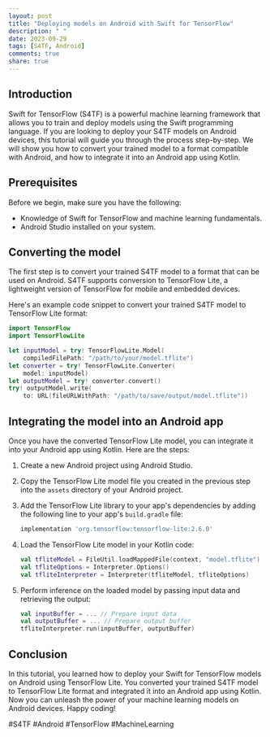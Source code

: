 ```yaml
---
layout: post
title: "Deploying models on Android with Swift for TensorFlow"
description: " "
date: 2023-09-29
tags: [S4TF, Android]
comments: true
share: true
---
```


## Introduction

Swift for TensorFlow (S4TF) is a powerful machine learning framework that allows you to train and deploy models using the Swift programming language. If you are looking to deploy your S4TF models on Android devices, this tutorial will guide you through the process step-by-step. We will show you how to convert your trained model to a format compatible with Android, and how to integrate it into an Android app using Kotlin.

## Prerequisites

Before we begin, make sure you have the following:

- Knowledge of Swift for TensorFlow and machine learning fundamentals.
- Android Studio installed on your system.

## Converting the model

The first step is to convert your trained S4TF model to a format that can be used on Android. S4TF supports conversion to TensorFlow Lite, a lightweight version of TensorFlow for mobile and embedded devices.

Here's an example code snippet to convert your trained S4TF model to TensorFlow Lite format:

```swift
import TensorFlow
import TensorFlowLite

let inputModel = try! TensorFlowLite.Model(
    compiledFilePath: "/path/to/your/model.tflite")
let converter = try! TensorFlowLite.Converter(
    model: inputModel)
let outputModel = try! converter.convert()
try! outputModel.write(
    to: URL(fileURLWithPath: "/path/to/save/output/model.tflite"))
```

## Integrating the model into an Android app

Once you have the converted TensorFlow Lite model, you can integrate it into your Android app using Kotlin. Here are the steps:

1. Create a new Android project using Android Studio.
2. Copy the TensorFlow Lite model file you created in the previous step into the `assets` directory of your Android project.
3. Add the TensorFlow Lite library to your app's dependencies by adding the following line to your app's `build.gradle` file:

   ```groovy
   implementation 'org.tensorflow:tensorflow-lite:2.6.0'
   ```

4. Load the TensorFlow Lite model in your Kotlin code:

   ```kotlin
   val tfliteModel = FileUtil.loadMappedFile(context, "model.tflite")
   val tfliteOptions = Interpreter.Options()
   val tfliteInterpreter = Interpreter(tfliteModel, tfliteOptions)
   ```

5. Perform inference on the loaded model by passing input data and retrieving the output:

   ```kotlin
   val inputBuffer = ... // Prepare input data
   val outputBuffer = ... // Prepare output buffer
   tfliteInterpreter.run(inputBuffer, outputBuffer)
   ```

## Conclusion

In this tutorial, you learned how to deploy your Swift for TensorFlow models on Android using TensorFlow Lite. You converted your trained S4TF model to TensorFlow Lite format and integrated it into an Android app using Kotlin. Now you can unleash the power of your machine learning models on Android devices. Happy coding!

#S4TF #Android #TensorFlow #MachineLearning